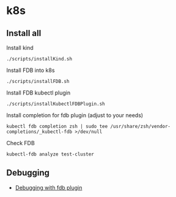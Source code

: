 # k8s

## Install all

Install kind
```shell
./scripts/installKind.sh
```

Install FDB into k8s
```shell
./scripts/installFDB.sh
```

Install FDB kubectl plugin
```shell
./scripts/installKubectlFDBPlugin.sh
```

Install completion for fdb plugin (adjust to your needs)
```shell
kubectl fdb completion zsh | sudo tee /usr/share/zsh/vendor-completions/_kubectl-fdb >/dev/null
```

Check FDB 
```shell
kubectl-fdb analyze test-cluster
```


## Debugging

* [Debugging with fdb plugin](https://github.com/FoundationDB/fdb-kubernetes-operator/blob/main/docs/manual/debugging.md)
